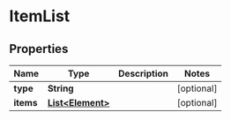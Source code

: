 

# ItemList


## Properties

| Name | Type | Description | Notes |
|------------ | ------------- | ------------- | -------------|
|**type** | **String** |  |  [optional] |
|**items** | [**List&lt;Element&gt;**](Element.md) |  |  [optional] |



